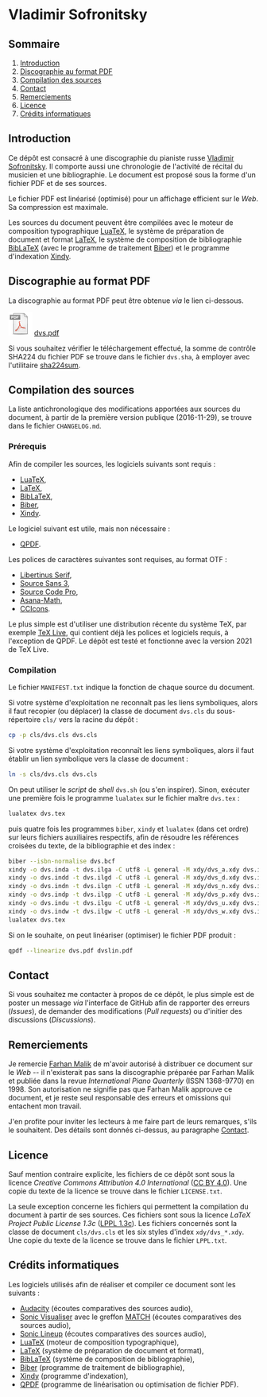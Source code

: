 # Vladimir Sofronitsky

## Sommaire

1.  [Introduction](#introduction)
2.  [Discographie au format PDF](#discographie-au-format-pdf)
3.  [Compilation des sources](#compilation-des-sources)
4.  [Contact](#contact)
5.  [Remerciements](#remerciements)
6.  [Licence](#licence)
7.  [Crédits informatiques](#crédits-informatiques)

## Introduction

Ce dépôt est consacré à une discographie du pianiste russe
[Vladimir Sofronitsky](https://fr.wikipedia.org/wiki/Vladimir_Sofronitsky).
Il comporte aussi une chronologie de l'activité de récital du musicien et
une bibliographie.
Le document est proposé sous la forme d'un fichier PDF et de ses sources.

Le fichier PDF est linéarisé (optimisé) pour un affichage efficient sur le
*Web*.
Sa compression est maximale.

Les sources du document peuvent être compilées avec le moteur de composition
typographique
[LuaTeX](http://luatex.org/),
le système de préparation de document et format
[LaTeX](https://www.latex-project.org/),
le système de composition de bibliographie
[BibLaTeX](https://github.com/plk/biblatex)
(avec le programme de traitement
[Biber](https://github.com/plk/biber))
et le programme d'indexation
[Xindy](http://www.xindy.org/).

## Discographie au format PDF

La discographie au format PDF peut être obtenue *via* le lien ci-dessous.

![](https://raw.githubusercontent.com/cscheen/sofronitsky/main/img/pdf.png)
[dvs.pdf](https://raw.githubusercontent.com/cscheen/sofronitsky/main/dvs.pdf)

Si vous souhaitez vérifier le téléchargement effectué, la somme de contrôle
SHA224 du fichier PDF se trouve dans le fichier `dvs.sha`, à employer avec
l'utilitaire
[sha224sum](https://www.gnu.org/software/coreutils/manual/coreutils.html).

## Compilation des sources

La liste antichronologique des modifications apportées aux sources du
document, à partir de la première version publique (2016-11-29), se trouve
dans le fichier `CHANGELOG.md`.

### Prérequis

Afin de compiler les sources, les logiciels suivants sont requis :

*   [LuaTeX](http://luatex.org/),
*   [LaTeX](https://www.latex-project.org/),
*   [BibLaTeX](https://github.com/plk/biblatex),
*   [Biber](https://github.com/plk/biber),
*   [Xindy](http://www.xindy.org/).

Le logiciel suivant est utile, mais non nécessaire :

*   [QPDF](https://github.com/qpdf/qpdf).

Les polices de caractères suivantes sont requises, au format OTF :

*   [Libertinus Serif](https://github.com/alerque/libertinus),
*   [Source Sans 3](https://github.com/adobe-fonts/source-sans),
*   [Source Code Pro](https://github.com/adobe-fonts/source-code-pro),
*   [Asana-Math](https://www.ctan.org/pkg/asana-math),
*   [CCIcons](https://github.com/ummels/ccicons).

Le plus simple est d'utiliser une distribution récente du système TeX, par
exemple
[TeX Live](http://www.tug.org/texlive/),
qui contient déjà les polices et logiciels requis, à l'exception de QPDF.
Le dépôt est testé et fonctionne avec la version 2021 de TeX Live.

### Compilation

Le fichier `MANIFEST.txt` indique la fonction de chaque source du document.

Si votre système d'exploitation ne reconnaît pas les liens symboliques,
alors il faut recopier (ou déplacer) la classe de document `dvs.cls` du
sous-répertoire `cls/` vers la racine du dépôt :

```sh
cp -p cls/dvs.cls dvs.cls
```

Si votre système d'exploitation reconnaît les liens symboliques, alors il
faut établir un lien symbolique vers la classe de document :

```sh
ln -s cls/dvs.cls dvs.cls
```

On peut utiliser le *script* de *shell* `dvs.sh` (ou s'en inspirer).
Sinon, exécuter une première fois le programme `lualatex` sur le fichier
maître `dvs.tex` :

```sh
lualatex dvs.tex
```

puis quatre fois les programmes `biber`, `xindy` et `lualatex` (dans cet
ordre) sur leurs fichiers auxiliaires respectifs, afin de résoudre les
références croisées du texte, de la bibliographie et des index :

```sh
biber --isbn-normalise dvs.bcf
xindy -o dvs.inda -t dvs.ilga -C utf8 -L general -M xdy/dvs_a.xdy dvs.idxa
xindy -o dvs.indd -t dvs.ilgd -C utf8 -L general -M xdy/dvs_d.xdy dvs.idxd
xindy -o dvs.indn -t dvs.ilgn -C utf8 -L general -M xdy/dvs_n.xdy dvs.idxn
xindy -o dvs.indp -t dvs.ilgp -C utf8 -L general -M xdy/dvs_p.xdy dvs.idxp
xindy -o dvs.indu -t dvs.ilgu -C utf8 -L general -M xdy/dvs_u.xdy dvs.idxu
xindy -o dvs.indw -t dvs.ilgw -C utf8 -L general -M xdy/dvs_w.xdy dvs.idxw
lualatex dvs.tex
```

Si on le souhaite, on peut linéariser (optimiser) le fichier PDF produit :

```sh
qpdf --linearize dvs.pdf dvslin.pdf
```

## Contact

Si vous souhaitez me contacter à propos de ce dépôt, le plus simple est de
poster un message *via* l'interface de GitHub afin de rapporter des erreurs
(*Issues*), de demander des modifications (*Pull requests*) ou d'initier des
discussions (*Discussions*).

## Remerciements

Je remercie
[Farhan Malik](http://www.farhanmalik.com/)
de m'avoir autorisé à distribuer ce document sur le *Web* -- il n'existerait
pas sans la discographie préparée par Farhan Malik et publiée dans la revue
*International Piano Quarterly* (ISSN 1368-9770) en 1998.
Son autorisation ne signifie pas que Farhan Malik approuve ce document, et
je reste seul responsable des erreurs et omissions qui entachent mon
travail.

J'en profite pour inviter les lecteurs à me faire part de leurs remarques,
s'ils le souhaitent.
Des détails sont donnés ci-dessus, au paragraphe
[Contact](#contact).

## Licence

Sauf mention contraire explicite, les fichiers de ce dépôt sont sous la
licence *Creative Commons Attribution 4.0 International*
([CC BY 4.0](https://creativecommons.org/licenses/by/4.0/legalcode)).
Une copie du texte de la licence se trouve dans le fichier `LICENSE.txt`.

La seule exception concerne les fichiers qui permettent la compilation du
document à partir de ses sources.
Ces fichiers sont sous la licence *LaTeX Project Public License 1.3c*
([LPPL 1.3c](https://www.ctan.org/license/lppl1.3c)).
Les fichiers concernés sont la classe de document `cls/dvs.cls` et les six
styles d'index `xdy/dvs_*.xdy`.
Une copie du texte de la licence se trouve dans le fichier `LPPL.txt`.

## Crédits informatiques

Les logiciels utilisés afin de réaliser et compiler ce document sont les
suivants :

*   [Audacity](https://www.audacityteam.org/)
    (écoutes comparatives des sources audio),
*   [Sonic Visualiser](https://sonicvisualiser.org/)
    avec le greffon
    [MATCH](https://code.soundsoftware.ac.uk/projects/match-vamp)
    (écoutes comparatives des sources audio),
*   [Sonic Lineup](https://sonicvisualiser.org/sonic-lineup/index.html)
    (écoutes comparatives des sources audio),
*   [LuaTeX](http://luatex.org/)
    (moteur de composition typographique),
*   [LaTeX](https://www.latex-project.org/)
    (système de préparation de document et format),
*   [BibLaTeX](https://github.com/plk/biblatex)
    (système de composition de bibliographie),
*   [Biber](https://github.com/plk/biber)
    (programme de traitement de bibliographie),
*   [Xindy](http://www.xindy.org/)
    (programme d'indexation),
*   [QPDF](https://github.com/qpdf/qpdf)
    (programme de linéarisation ou optimisation de fichier PDF).
